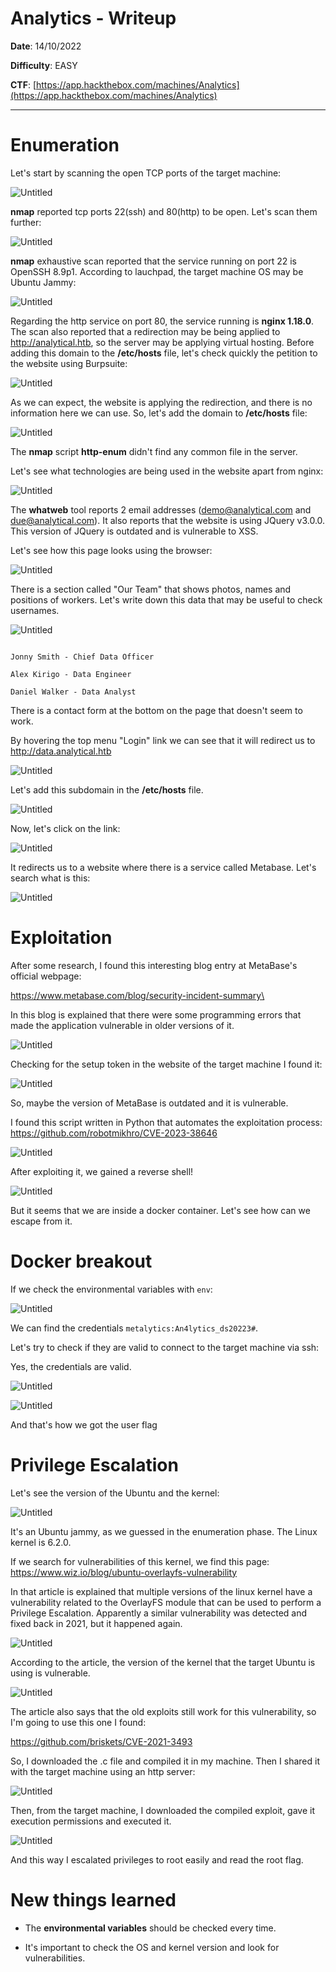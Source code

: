 # Analytics - Writeup

**Date**: 14/10/2022

**Difficulty**: EASY

**CTF**: [https://app.hackthebox.com/machines/Analytics](https://app.hackthebox.com/machines/Analytics)

---

# Enumeration

Let's start by scanning the open TCP ports of the target machine:

![Untitled](img/Pasted%20image%2020231014164407.png)

**nmap** reported tcp ports 22(ssh) and 80(http) to be open. Let's scan them further:

![Untitled](img/Pasted%20image%2020231014164537.png)

**nmap** exhaustive scan reported that the service running on port 22 is OpenSSH 8.9p1. According to lauchpad, the target machine OS may be Ubuntu Jammy:

![Untitled](img/Pasted%20image%2020231014164702.png)

Regarding the http service on port 80, the service running is **nginx 1.18.0**. The scan also reported that a redirection may be being applied to http://analytical.htb, so the server may be applying virtual hosting. Before adding this domain to the **/etc/hosts** file, let's check quickly the petition to the website using Burpsuite:

![Untitled](img/Pasted%20image%2020231014165136.png)

As we can expect, the website is applying the redirection, and there is no information here we can use. So, let's add the domain to **/etc/hosts** file:

![Untitled](img/Pasted%20image%2020231014165342.png)

The **nmap** script **http-enum** didn't find any common file in the server.

Let's see what technologies are being used in the website apart from nginx:

![Untitled](img/Pasted%20image%2020231014165648.png)

The **whatweb** tool reports 2 email addresses (demo@analytical.com and due@analytical.com). It also reports that the website is using JQuery v3.0.0. This version of JQuery is outdated and is vulnerable to XSS.



Let's see how this page looks using the browser:

![Untitled](img/Pasted%20image%2020231014165932.png)

There is a section called "Our Team" that shows photos, names and positions of workers. Let's write down this data that may be useful to check usernames.

![Untitled](img/Pasted%20image%2020231014170151.png)

```

Jonny Smith - Chief Data Officer

Alex Kirigo - Data Engineer

Daniel Walker - Data Analyst

```


There is a contact form at the bottom on the page that doesn't seem to work.

By hovering the top menu "Login" link we can see that it will redirect us to http://data.analytical.htb

![Untitled](img/Pasted%20image%2020231014170427.png)

Let's add this subdomain in the **/etc/hosts** file.

![Untitled](img/Pasted%20image%2020231014170638.png)

Now, let's click on the link:

![Untitled](img/Pasted%20image%2020231014170727.png)

It redirects us to a website where there is a service called Metabase. Let's search what is this:

![Untitled](img/Pasted%20image%2020231014170853.png)



# Exploitation

After some research, I found this interesting blog entry at MetaBase's official webpage:

https://www.metabase.com/blog/security-incident-summary\

In this blog is explained that there were some programming errors that made the application vulnerable in older versions of it. 

![Untitled](img/Pasted%20image%2020231014174703.png)

Checking for the setup token in the website of the target machine I found it:

![Untitled](img/Pasted%20image%2020231014174923.png)

So, maybe the version of MetaBase is outdated and it is vulnerable.

I found this script written in Python that automates the exploitation process: https://github.com/robotmikhro/CVE-2023-38646

![Untitled](img/Pasted%20image%2020231014175622.png)

After exploiting it, we gained a reverse shell!



![Untitled](img/Pasted%20image%2020231014180625.png)

But it seems that we are inside a docker container. Let's see how can we escape from it.

# Docker breakout

If we check the environmental variables with `env`:

![Untitled](img/Pasted%20image%2020231014185850.png)

We can find the credentials `metalytics:An4lytics_ds20223#`.

Let's try to check if they are valid to connect to the target machine via ssh:

Yes, the credentials are valid.

![Untitled](img/Pasted%20image%2020231014190110.png)

![Untitled](img/Pasted%20image%2020231014190349.png)

And that's how we got the user flag

# Privilege Escalation

Let's see the version of the Ubuntu and the kernel:

![Untitled](img/Pasted%20image%2020231014195638.png)

It's an Ubuntu jammy, as we guessed in the enumeration phase. The Linux kernel is 6.2.0.

If we search for vulnerabilities of this kernel, we find this page: https://www.wiz.io/blog/ubuntu-overlayfs-vulnerability

In that article is explained that multiple versions of the linux kernel have a vulnerability related to the OverlayFS module that can be used to perform a Privilege Escalation. Apparently a similar vulnerability was detected and fixed back in 2021, but it happened again.

![Untitled](img/Pasted%20image%2020231014200149.png)

According to the article, the version of the kernel that the target Ubuntu is using is vulnerable.

![Untitled](img/Pasted%20image%2020231014200243.png)

The article also says that the old exploits still work for this vulnerability, so I'm going to use this one I found:

https://github.com/briskets/CVE-2021-3493

So, I downloaded the .c file and compiled it in my machine. Then I shared it with the target machine using an http server:

![Untitled](img/Pasted%20image%2020231014200646.png)

Then, from the target machine, I downloaded the compiled exploit, gave it execution permissions and executed it.

![Untitled](img/Pasted%20image%2020231014200812.png)

And this way I escalated privileges to root easily and read the root flag.



# New things learned

- The **environmental variables** should be checked every time.

- It's important to check the OS and kernel version and look for vulnerabilities.

